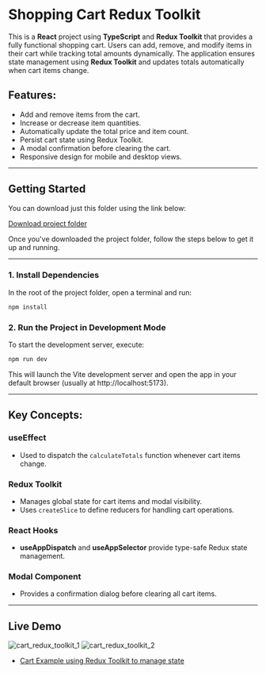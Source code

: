 # Shopping Cart Redux Toolkit

This is a **React** project using **TypeScript** and **Redux Toolkit** that provides a fully functional shopping cart. Users can add, remove, and modify items in their cart while tracking total amounts dynamically. The application ensures state management using **Redux Toolkit** and updates totals automatically when cart items change.

## Features:
- Add and remove items from the cart.
- Increase or decrease item quantities.
- Automatically update the total price and item count.
- Persist cart state using Redux Toolkit.
- A modal confirmation before clearing the cart.
- Responsive design for mobile and desktop views.

---

## Getting Started

You can download just this folder using the link below:

[Download project folder](https://downgit.github.io/#/home?url=https://github.com/armandomzn/react_components/tree/main/cart_redux_toolkit)

Once you've downloaded the project folder, follow the steps below to get it up and running.

---

### 1. Install Dependencies
In the root of the project folder, open a terminal and run:

```sh
npm install
```

### 2. Run the Project in Development Mode
To start the development server, execute:

```sh
npm run dev
```

This will launch the Vite development server and open the app in your default browser (usually at http://localhost:5173).

---

## Key Concepts:

### useEffect
- Used to dispatch the `calculateTotals` function whenever cart items change.

### Redux Toolkit
- Manages global state for cart items and modal visibility.
- Uses `createSlice` to define reducers for handling cart operations.

### React Hooks
- **useAppDispatch** and **useAppSelector** provide type-safe Redux state management.

### Modal Component
- Provides a confirmation dialog before clearing all cart items.

---
## Live Demo
![cart_redux_toolkit_1](https://github.com/user-attachments/assets/5ad6d45e-c482-4f05-b5d1-8860f931f767)
![cart_redux_toolkit_2](https://github.com/user-attachments/assets/d8076968-30c2-48cc-8991-4cd67ee5b575)
- [Cart Example using Redux Toolkit to manage state](https://statuesque-blini-1d1140.netlify.app/)
